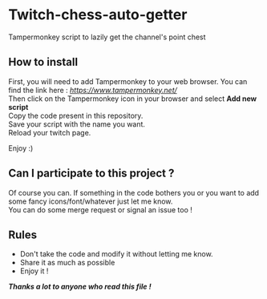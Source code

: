 # Twitch-chess-auto-getter
Tampermonkey script to lazily get the channel's point chest

## How to install

First, you will need to add Tampermonkey to your web browser. You can find the link here : *https://www.tampermonkey.net/*  
Then click on the Tampermonkey icon in your browser and select **Add new script**  
Copy the code present in this repository.  
Save your script with the name you want.  
Reload your twitch page.  

Enjoy :)

## Can I participate to this project ?

Of course you can. If something in the code bothers you or you want to add some fancy icons/font/whatever just let me know.  
You can do some merge request or signal an issue too !

## Rules
- Don't take the code and modify it without letting me know.
- Share it as much as possible
- Enjoy it !

***Thanks a lot to anyone who read this file !***
